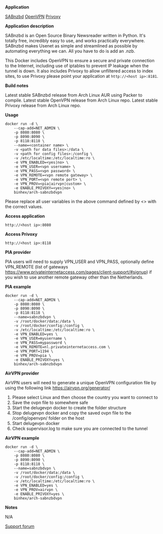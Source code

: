 **Application**

[SABnzbd](http://sabnzbd.org/)
[OpenVPN](https://openvpn.net/)
[Privoxy](http://www.privoxy.org/)

**Application description**

SABnzbd is an Open Source Binary Newsreader written in Python. It's totally free, incredibly easy to use, and works practically everywhere. SABnzbd makes Usenet as simple and streamlined as possible by automating everything we can. All you have to do is add an .nzb.

This Docker includes OpenVPN to ensure a secure and private connection to the Internet, including use of iptables to prevent IP leakage when the tunnel is down. It also includes Privoxy to allow unfiltered access to index sites, to use Privoxy please point your application at `http://<host ip>:8181`.

**Build notes**

Latest stable SABnzbd release from Arch Linux AUR using Packer to compile.
Latest stable OpenVPN release from Arch Linux repo.
Latest stable Privoxy release from Arch Linux repo.

**Usage**
```
docker run -d \
	--cap-add=NET_ADMIN \
	-p 8080:8080 \
	-p 8090:8090 \
	-p 8118:8118 \
	--name=<container name> \
	-v <path for data files>:/data \
	-v <path for config files>:/config \
	-v /etc/localtime:/etc/localtime:ro \
	-e VPN_ENABLED=<yes|no> \
	-e VPN_USER=<vpn username> \
	-e VPN_PASS=<vpn password> \
	-e VPN_REMOTE=<vpn remote gateway> \
	-e VPN_PORT=<vpn remote port> \
	-e VPN_PROV=<pia|airvpn|custom> \
	-e ENABLE_PRIVOXY=<yes|no> \
	binhex/arch-sabnzbdvpn
```

Please replace all user variables in the above command defined by <> with the correct values.

**Access application**

`http://<host ip>:8080`

**Access Privoxy**

`http://<host ip>:8118`

**PIA provider**

PIA users will need to supply VPN_USER and VPN_PASS, optionally define VPN_REMOTE 
(list of gateways https://www.privateinternetaccess.com/pages/client-support/#signup) 
if you wish to use another remote gateway other than the Netherlands.

**PIA example**
```
docker run -d \
	--cap-add=NET_ADMIN \
	-p 8080:8080 \
	-p 8090:8090 \
	-p 8118:8118 \
	--name=sabnzbdvpn \
	-v /root/docker/data:/data \
	-v /root/docker/config:/config \
	-v /etc/localtime:/etc/localtime:ro \
	-e VPN_ENABLED=yes \
	-e VPN_USER=myusername \
	-e VPN_PASS=mypassword \
	-e VPN_REMOTE=nl.privateinternetaccess.com \
	-e VPN_PORT=1194 \
	-e VPN_PROV=pia \
	-e ENABLE_PRIVOXY=yes \
	binhex/arch-sabnzbdvpn
```

**AirVPN provider**

AirVPN users will need to generate a unique OpenVPN configuration
file by using the following link https://airvpn.org/generator/

1. Please select Linux and then choose the country you want to connect to
2. Save the ovpn file to somewhere safe
3. Start the delugevpn docker to create the folder structure
4. Stop delugevpn docker and copy the saved ovpn file to the /config/openvpn/ folder on the host
5. Start delugevpn docker
6. Check supervisor.log to make sure you are connected to the tunnel

**AirVPN example**
```
docker run -d \
	--cap-add=NET_ADMIN \
	-p 8080:8080 \
	-p 8090:8090 \
	-p 8118:8118 \
	--name=sabnzbdvpn \
	-v /root/docker/data:/data \
	-v /root/docker/config:/config \
	-v /etc/localtime:/etc/localtime:ro \
	-e VPN_ENABLED=yes \
	-e VPN_PROV=airvpn \
	-e ENABLE_PRIVOXY=yes \
	binhex/arch-sabnzbdvpn
```

**Notes**

N/A

[Support forum](http://lime-technology.com/forum/index.php?topic=38055.0)